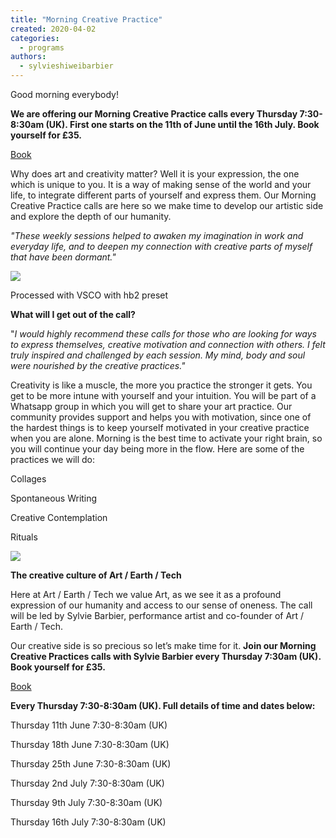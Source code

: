 ```yaml
---
title: "Morning Creative Practice"
created: 2020-04-02
categories: 
  - programs
authors: 
  - sylvieshiweibarbier
---
```


Good morning everybody!

**We are offering our Morning Creative Practice calls every **Thursday** 7:30- 8:30am (UK). First one starts on the 11th of June until the 16th July. Book yourself for £35.** 

[Book](https://ti.to/art-earth-tech/online-calls)

Why does art and creativity matter? Well it is your expression, the one which is unique to you. It is a way of making sense of the world and your life, to integrate different parts of yourself and express them. Our Morning Creative Practice calls are here so we make time to develop our artistic side and explore the depth of our humanity.

_"These weekly sessions helped to awaken my imagination in work and everyday life, and to deepen my connection with creative parts of myself that have been dormant."_

![](https://artearthtech.files.wordpress.com/2020/04/e34bac01-c9cb-4ce6-a897-075bd3746558.jpg?w=1024)

Processed with VSCO with hb2 preset

**What will I get out of the call?**

"_I would highly recommend these calls for those who are looking for ways to express themselves, creative motivation and connection with others. I felt truly inspired and challenged by each session. My mind, body and soul were nourished by the creative practices."_

Creativity is like a muscle, the more you practice the stronger it gets. You get to be more intune with yourself and your intuition. You will be part of a Whatsapp group in which you will get to share your art practice. Our community provides support and helps you with motivation, since one of the hardest things is to keep yourself motivated in your creative practice when you are alone. Morning is the best time to activate your right brain, so you will continue your day being more in the flow. Here are some of the practices we will do:

Collages

Spontaneous Writing

Creative Contemplation

Rituals

![](https://artearthtech.files.wordpress.com/2020/03/sketches_po_adj.jpg?w=525)

**The creative culture of Art / Earth / Tech** 

Here at Art / Earth / Tech we value Art, as we see it as a profound expression of our humanity and access to our sense of oneness. The call will be led by Sylvie Barbier, performance artist and co-founder of Art / Earth / Tech. 

Our creative side is so precious so let’s make time for it. **Join our Morning Creative Practices calls with Sylvie Barbier every **Thursday** 7:30am (UK). Book yourself for £35.**

[Book](https://ti.to/art-earth-tech/online-calls)

**Every Thursday 7:30-8:30am (UK). Full details of time and dates below:**

Thursday 11th June 7:30-8:30am (UK) 

Thursday 18th June 7:30-8:30am (UK) 

Thursday 25th June 7:30-8:30am (UK) 

Thursday 2nd July 7:30-8:30am (UK) 

Thursday 9th July 7:30-8:30am (UK) 

Thursday 16th July 7:30-8:30am (UK)
